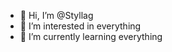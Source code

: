 - 👋 Hi, I’m @Styllag
- 👀 I’m interested in everything
- 🌱 I’m currently learning everything

<!---
Styllag/Styllag is a ✨ special ✨ repository because its `README.md` (this file) appears on your GitHub profile.
You can click the Preview link to take a look at your changes.
--->
